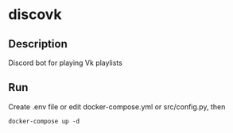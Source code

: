 # discovk

## Description
Discord bot for playing Vk playlists

## Run
Create .env file or edit docker-compose.yml or src/config.py, then

    docker-compose up -d
